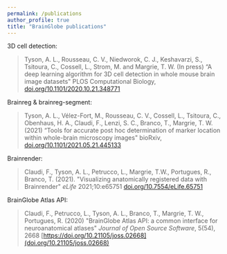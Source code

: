 ```yaml
---
permalink: /publications
author_profile: true
title: "BrainGlobe publications"
---
```

3D cell detection:
> Tyson, A. L., Rousseau, C. V., Niedworok, C. J., Keshavarzi, S., Tsitoura, C., Cossell, L., Strom, M. and Margrie, T. W. (In press) “A deep learning algorithm for 3D cell detection in whole mouse brain image datasets" PLOS Computational Biology, [doi.org/10.1101/2020.10.21.348771](https://doi.org/10.1101/2020.10.21.348771)


Brainreg & brainreg-segment:
> Tyson, A. L., V&eacute;lez-Fort, M.,  Rousseau, C. V., Cossell, L., Tsitoura, C., Obenhaus, H. A., Claudi, F., Lenzi, S. C., Branco, T.,  Margrie, T. W. (2021) “Tools for accurate post hoc determination of marker location within whole-brain microscopy images" bioRxiv, [doi.org/10.1101/2021.05.21.445133](https://doi.org/10.1101/2021.05.21.445133)


Brainrender:
>Claudi, F., Tyson, A. L., Petrucco, L., Margrie, T.W., Portugues, R.,  Branco, T. (2021). "Visualizing anatomically registered data with Brainrender&quot; <i>eLife</i> 2021;10:e65751 [doi.org/10.7554/eLife.65751](https://doi.org/10.7554/eLife.65751)


BrainGlobe Atlas API:
> Claudi, F., Petrucco, L., Tyson, A. L., Branco, T., Margrie, T. W., Portugues, R. (2020) &quot;BrainGlobe Atlas API: a common interface for neuroanatomical atlases&quot; <i>Journal of Open Source Software</i>, 5(54), 2668 [https://doi.org/10.21105/joss.02668](doi.org/10.21105/joss.02668)



